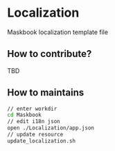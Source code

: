 # Localization

Maskbook localization template file


## How to contribute?

TBD

## How to maintains

```zsh
// enter workdir
cd Maskbook
// edit i18n json
open ./Localization/app.json
// update resource
update_localization.sh

```
